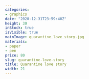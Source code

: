 ```yaml
---
categories:
- graphics
date: "2020-12-31T23:59:40Z"
height: 30
inStock: true
isVisible: true
mainImage: quarantine_love_story.jpg
materials:
- paper
- pen
price: 80
slug: quarantine-love-story
title: Quarantine love story
width: 21
---
```


